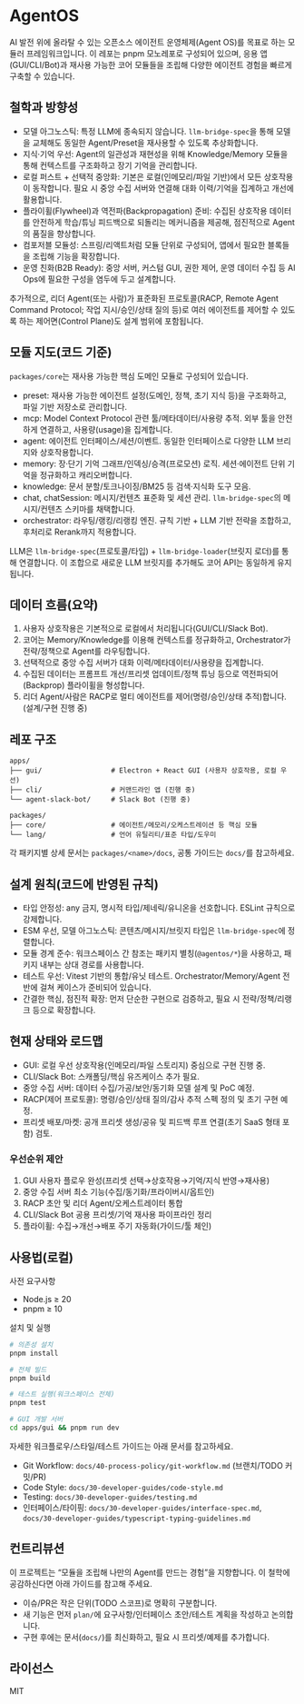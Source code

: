 # AgentOS

AI 발전 위에 올라탈 수 있는 오픈소스 에이전트 운영체제(Agent OS)를 목표로 하는 모듈러 프레임워크입니다. 이 레포는 pnpm 모노레포로 구성되어 있으며, 응용 앱(GUI/CLI/Bot)과 재사용 가능한 코어 모듈들을 조립해 다양한 에이전트 경험을 빠르게 구축할 수 있습니다.

## 철학과 방향성

- 모델 아그노스틱: 특정 LLM에 종속되지 않습니다. `llm-bridge-spec`을 통해 모델을 교체해도 동일한 Agent/Preset을 재사용할 수 있도록 추상화합니다.
- 지식·기억 우선: Agent의 일관성과 재현성을 위해 Knowledge/Memory 모듈을 통해 컨텍스트를 구조화하고 장기 기억을 관리합니다.
- 로컬 퍼스트 + 선택적 중앙화: 기본은 로컬(인메모리/파일 기반)에서 모든 상호작용이 동작합니다. 필요 시 중앙 수집 서버와 연결해 대화 이력/기억을 집계하고 개선에 활용합니다.
- 플라이휠(Flywheel)과 역전파(Backpropagation) 준비: 수집된 상호작용 데이터를 안전하게 학습/튜닝 피드백으로 되돌리는 메커니즘을 제공해, 점진적으로 Agent의 품질을 향상합니다.
- 컴포저블 모듈성: 스프링/리액트처럼 모듈 단위로 구성되어, 앱에서 필요한 블록들을 조립해 기능을 확장합니다.
- 운영 친화(B2B Ready): 중앙 서버, 커스텀 GUI, 권한 제어, 운영 데이터 수집 등 AI Ops에 필요한 구성을 염두에 두고 설계합니다.

추가적으로, 리더 Agent(또는 사람)가 표준화된 프로토콜(RACP, Remote Agent Command Protocol; 작업 지시/승인/상태 질의 등)로 여러 에이전트를 제어할 수 있도록 하는 제어면(Control Plane)도 설계 범위에 포함됩니다.

## 모듈 지도(코드 기준)

`packages/core`는 재사용 가능한 핵심 도메인 모듈로 구성되어 있습니다.

- preset: 재사용 가능한 에이전트 설정(도메인, 정책, 초기 지식 등)을 구조화하고, 파일 기반 저장소로 관리합니다.
- mcp: Model Context Protocol 관련 툴/메타데이터/사용량 추적. 외부 툴을 안전하게 연결하고, 사용량(usage)을 집계합니다.
- agent: 에이전트 인터페이스/세션/이벤트. 동일한 인터페이스로 다양한 LLM 브리지와 상호작용합니다.
- memory: 장·단기 기억 그래프/인덱싱/승격(프로모션) 로직. 세션·에이전트 단위 기억을 정규화하고 캐리오버합니다.
- knowledge: 문서 분할/토크나이징/BM25 등 검색·지식화 도구 모음.
- chat, chatSession: 메시지/컨텐츠 표준화 및 세션 관리. `llm-bridge-spec`의 메시지/컨텐츠 스키마를 채택합니다.
- orchestrator: 라우팅/랭킹/리랭킹 엔진. 규칙 기반 + LLM 기반 전략을 조합하고, 후처리로 Rerank까지 적용합니다.

LLM은 `llm-bridge-spec`(프로토콜/타입) + `llm-bridge-loader`(브릿지 로더)를 통해 연결합니다. 이 조합으로 새로운 LLM 브릿지를 추가해도 코어 API는 동일하게 유지됩니다.

## 데이터 흐름(요약)

1. 사용자 상호작용은 기본적으로 로컬에서 처리됩니다(GUI/CLI/Slack Bot).
2. 코어는 Memory/Knowledge를 이용해 컨텍스트를 정규화하고, Orchestrator가 전략/정책으로 Agent를 라우팅합니다.
3. 선택적으로 중앙 수집 서버가 대화 이력/메타데이터/사용량을 집계합니다.
4. 수집된 데이터는 프롬프트 개선/프리셋 업데이트/정책 튜닝 등으로 역전파되어(Backprop) 플라이휠을 형성합니다.
5. 리더 Agent/사람은 RACP로 멀티 에이전트를 제어(명령/승인/상태 추적)합니다. (설계/구현 진행 중)

## 레포 구조

```
apps/
├── gui/                 # Electron + React GUI (사용자 상호작용, 로컬 우선)
├── cli/                 # 커맨드라인 앱 (진행 중)
└── agent-slack-bot/     # Slack Bot (진행 중)

packages/
├── core/                # 에이전트/메모리/오케스트레이션 등 핵심 모듈
└── lang/                # 언어 유틸리티/표준 타입/도우미
```

각 패키지별 상세 문서는 `packages/<name>/docs`, 공통 가이드는 `docs/`를 참고하세요.

## 설계 원칙(코드에 반영된 규칙)

- 타입 안정성: any 금지, 명시적 타입/제네릭/유니온을 선호합니다. ESLint 규칙으로 강제합니다.
- ESM 우선, 모델 아그노스틱: 콘텐츠/메시지/브릿지 타입은 `llm-bridge-spec`에 정렬합니다.
- 모듈 경계 준수: 워크스페이스 간 참조는 패키지 별칭(`@agentos/*`)을 사용하고, 패키지 내부는 상대 경로를 사용합니다.
- 테스트 우선: Vitest 기반의 통합/유닛 테스트. Orchestrator/Memory/Agent 전반에 걸쳐 케이스가 준비되어 있습니다.
- 간결한 핵심, 점진적 확장: 먼저 단순한 구현으로 검증하고, 필요 시 전략/정책/리랭크 등으로 확장합니다.

## 현재 상태와 로드맵

- GUI: 로컬 우선 상호작용(인메모리/파일 스토리지) 중심으로 구현 진행 중.
- CLI/Slack Bot: 스캐폴딩/핵심 유즈케이스 추가 필요.
- 중앙 수집 서버: 데이터 수집/가공/보안/동기화 모델 설계 및 PoC 예정.
- RACP(제어 프로토콜): 명령/승인/상태 질의/감사 추적 스펙 정의 및 초기 구현 예정.
- 프리셋 배포/마켓: 공개 프리셋 생성/공유 및 피드백 루프 연결(초기 SaaS 형태 포함) 검토.

### 우선순위 제안

1. GUI 사용자 플로우 완성(프리셋 선택→상호작용→기억/지식 반영→재사용)
2. 중앙 수집 서버 최소 기능(수집/동기화/프라이버시/옵트인)
3. RACP 초안 및 리더 Agent/오케스트레이터 통합
4. CLI/Slack Bot 공용 프리셋/기억 재사용 파이프라인 정리
5. 플라이휠: 수집→개선→배포 주기 자동화(가이드/툴 체인)

## 사용법(로컬)

사전 요구사항

- Node.js ≥ 20
- pnpm ≥ 10

설치 및 실행

```bash
# 의존성 설치
pnpm install

# 전체 빌드
pnpm build

# 테스트 실행(워크스페이스 전체)
pnpm test

# GUI 개발 서버
cd apps/gui && pnpm run dev
```

자세한 워크플로우/스타일/테스트 가이드는 아래 문서를 참고하세요.

- Git Workflow: `docs/40-process-policy/git-workflow.md` (브랜치/TODO 커밋/PR)
- Code Style: `docs/30-developer-guides/code-style.md`
- Testing: `docs/30-developer-guides/testing.md`
- 인터페이스/타이핑: `docs/30-developer-guides/interface-spec.md`, `docs/30-developer-guides/typescript-typing-guidelines.md`

## 컨트리뷰션

이 프로젝트는 “모듈을 조립해 나만의 Agent를 만드는 경험”을 지향합니다. 이 철학에 공감하신다면 아래 가이드를 참고해 주세요.

- 이슈/PR은 작은 단위(TODO 스코프)로 명확히 구분합니다.
- 새 기능은 먼저 `plan/`에 요구사항/인터페이스 초안/테스트 계획을 작성하고 논의합니다.
- 구현 후에는 문서(`docs/`)를 최신화하고, 필요 시 프리셋/예제를 추가합니다.

## 라이선스

MIT
